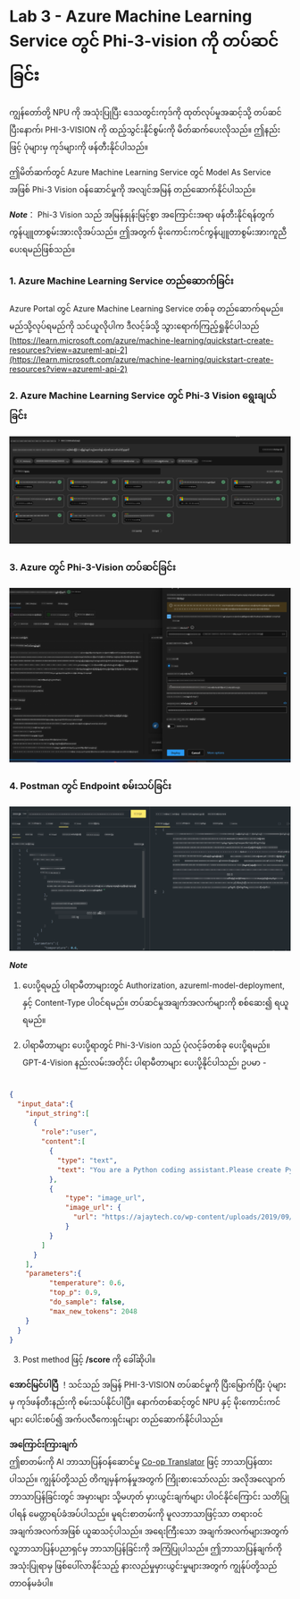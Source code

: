 <!--
CO_OP_TRANSLATOR_METADATA:
{
  "original_hash": "20cb4e6ac1686248e8be913ccf6c2bc2",
  "translation_date": "2025-07-17T04:09:08+00:00",
  "source_file": "md/02.Application/02.Code/Phi3/VSCodeExt/HOL/AIPC/03.DeployPhi3VisionOnAzure.md",
  "language_code": "my"
}
-->
# **Lab 3 - Azure Machine Learning Service တွင် Phi-3-vision ကို တပ်ဆင်ခြင်း**

ကျွန်တော်တို့ NPU ကို အသုံးပြုပြီး ဒေသတွင်းကုဒ်ကို ထုတ်လုပ်မှုအဆင့်သို့ တပ်ဆင်ပြီးနောက်၊ PHI-3-VISION ကို ထည့်သွင်းနိုင်စွမ်းကို မိတ်ဆက်ပေးလိုသည်။ ဤနည်းဖြင့် ပုံများမှ ကုဒ်များကို ဖန်တီးနိုင်ပါသည်။

ဤမိတ်ဆက်တွင် Azure Machine Learning Service တွင် Model As Service အဖြစ် Phi-3 Vision ဝန်ဆောင်မှုကို အလျင်အမြန် တည်ဆောက်နိုင်ပါသည်။

***Note***： Phi-3 Vision သည် အမြန်နှုန်းမြင့်စွာ အကြောင်းအရာ ဖန်တီးနိုင်ရန်တွက် ကွန်ပျူတာစွမ်းအားလိုအပ်သည်။ ဤအတွက် မိုးကောင်းကင်ကွန်ပျူတာစွမ်းအားကူညီပေးရမည်ဖြစ်သည်။


### **1. Azure Machine Learning Service တည်ဆောက်ခြင်း**

Azure Portal တွင် Azure Machine Learning Service တစ်ခု တည်ဆောက်ရမည်။ မည်သို့လုပ်ရမည်ကို သင်ယူလိုပါက ဒီလင့်ခ်သို့ သွားရောက်ကြည့်ရှုနိုင်ပါသည် [https://learn.microsoft.com/azure/machine-learning/quickstart-create-resources?view=azureml-api-2](https://learn.microsoft.com/azure/machine-learning/quickstart-create-resources?view=azureml-api-2)


### **2. Azure Machine Learning Service တွင် Phi-3 Vision ရွေးချယ်ခြင်း**

![Catalog](../../../../../../../../../translated_images/vison_catalog.f979823d5bde8aef2c37a3a9686f6c5d0c521f93730447798ea6fb580091443f.my.png)


### **3. Azure တွင် Phi-3-Vision တပ်ဆင်ခြင်း**


![Deploy](../../../../../../../../../translated_images/vision_deploy.a8114ccd849a957272bf30959bdef166b21a0fac4c4f0129dab0106b97104772.my.png)


### **4. Postman တွင် Endpoint စမ်းသပ်ခြင်း**


![Test](../../../../../../../../../translated_images/vision_test.0b9c1b1d414131d03398c88fc1b79d839e7946c2ae5c9fd170a2894c271e2993.my.png)


***Note***

1. ပေးပို့ရမည့် ပါရာမီတာများတွင် Authorization, azureml-model-deployment, နှင့် Content-Type ပါဝင်ရမည်။ တပ်ဆင်မှုအချက်အလက်များကို စစ်ဆေး၍ ရယူရမည်။

2. ပါရာမီတာများ ပေးပို့ရာတွင် Phi-3-Vision သည် ပုံလင့်ခ်တစ်ခု ပေးပို့ရမည်။ GPT-4-Vision နည်းလမ်းအတိုင်း ပါရာမီတာများ ပေးပို့နိုင်ပါသည်၊ ဥပမာ -

```json

{
  "input_data":{
    "input_string":[
      {
        "role":"user",
        "content":[ 
          {
            "type": "text",
            "text": "You are a Python coding assistant.Please create Python code for image "
          },
          {
              "type": "image_url",
              "image_url": {
                "url": "https://ajaytech.co/wp-content/uploads/2019/09/index.png"
              }
          }
        ]
      }
    ],
    "parameters":{
          "temperature": 0.6,
          "top_p": 0.9,
          "do_sample": false,
          "max_new_tokens": 2048
    }
  }
}

```

3. Post method ဖြင့် **/score** ကို ခေါ်ဆိုပါ။

**အောင်မြင်ပါပြီ** ！သင်သည် အမြန် PHI-3-VISION တပ်ဆင်မှုကို ပြီးမြောက်ပြီး ပုံများမှ ကုဒ်ဖန်တီးနည်းကို စမ်းသပ်နိုင်ပါပြီ။ နောက်တစ်ဆင့်တွင် NPU နှင့် မိုးကောင်းကင်များ ပေါင်းစပ်၍ အက်ပလီကေးရှင်းများ တည်ဆောက်နိုင်ပါသည်။

**အကြောင်းကြားချက်**  
ဤစာတမ်းကို AI ဘာသာပြန်ဝန်ဆောင်မှု [Co-op Translator](https://github.com/Azure/co-op-translator) ဖြင့် ဘာသာပြန်ထားပါသည်။ ကျွန်ုပ်တို့သည် တိကျမှန်ကန်မှုအတွက် ကြိုးစားသော်လည်း အလိုအလျောက် ဘာသာပြန်ခြင်းတွင် အမှားများ သို့မဟုတ် မှားယွင်းချက်များ ပါဝင်နိုင်ကြောင်း သတိပြုပါရန် မေတ္တာရပ်ခံအပ်ပါသည်။ မူရင်းစာတမ်းကို မူလဘာသာဖြင့်သာ တရားဝင်အချက်အလက်အဖြစ် ယူဆသင့်ပါသည်။ အရေးကြီးသော အချက်အလက်များအတွက် လူ့ဘာသာပြန်ပညာရှင်မှ ဘာသာပြန်ခြင်းကို အကြံပြုပါသည်။ ဤဘာသာပြန်ချက်ကို အသုံးပြုရာမှ ဖြစ်ပေါ်လာနိုင်သည့် နားလည်မှုမှားယွင်းမှုများအတွက် ကျွန်ုပ်တို့သည် တာဝန်မခံပါ။